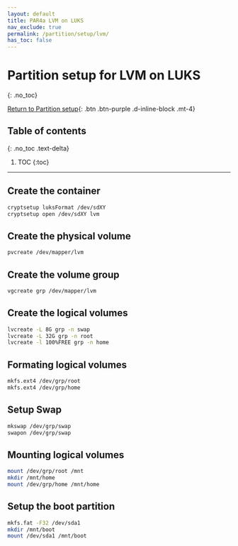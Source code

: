 ```yaml
---
layout: default
title: PAR4a LVM on LUKS
nav_exclude: true
permalink: /partition/setup/lvm/
has_toc: false
---
```


# Partition setup for LVM on LUKS
{: .no_toc}

[Return to Partition setup](/Andromeda/partition/setup/){: .btn .btn-purple .d-inline-block .mt-4}

## Table of contents
{: .no_toc .text-delta}

1. TOC
{:toc}

---

## Create the container
```bash
cryptsetup luksFormat /dev/sdXY
cryptsetup open /dev/sdXY lvm
```

## Create the physical volume
```bash
pvcreate /dev/mapper/lvm
```

## Create the volume group
```bash
vgcreate grp /dev/mapper/lvm
```

## Create the logical volumes
```bash
lvcreate -L 8G grp -n swap
lvcreate -L 32G grp -n root
lvcreate -l 100%FREE grp -n home
```

## Formating logical volumes
```bash
mkfs.ext4 /dev/grp/root
mkfs.ext4 /dev/grp/home
```

## Setup Swap

```bash
mkswap /dev/grp/swap
swapon /dev/grp/swap
```

## Mounting logical volumes
```bash
mount /dev/grp/root /mnt
mkdir /mnt/home
mount /dev/grp/home /mnt/home
```

## Setup the boot partition
```bash
mkfs.fat -F32 /dev/sda1
mkdir /mnt/boot
mount /dev/sda1 /mnt/boot
```
